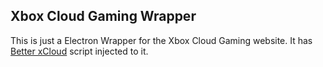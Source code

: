 ## Xbox Cloud Gaming Wrapper

This is just a Electron Wrapper for the Xbox Cloud Gaming website. It has [Better xCloud](https://better-xcloud.github.io/) script injected to it.

